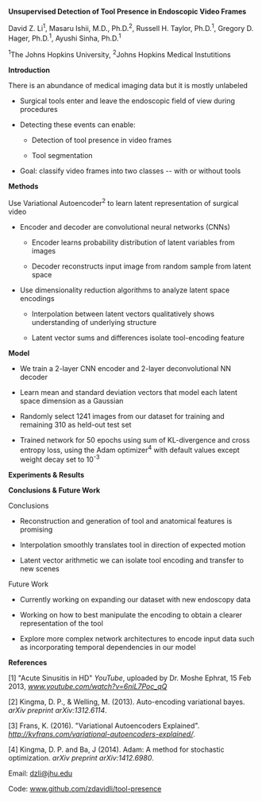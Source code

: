 **Unsupervised Detection of Tool Presence in Endoscopic Video Frames**

David Z. Li<sup>1</sup>, Masaru Ishii, M.D., Ph.D.<sup>2</sup>, Russell H. Taylor, Ph.D.<sup>1</sup>, Gregory D. Hager, Ph.D.<sup>1</sup>, Ayushi Sinha, Ph.D.<sup>1</sup> 

<sup>1</sup>The Johns Hopkins University, <sup>2</sup>Johns Hopkins Medical Instutitions

**Introduction**

There is an abundance of medical imaging data but it is mostly unlabeled

* Surgical tools enter and leave the endoscopic field of view during procedures

* Detecting these events can enable:

  * Detection of tool presence in video frames

  * Tool segmentation

* Goal: classify video frames into two classes -- with or without tools

**Methods**

Use Variational Autoencoder<sup>2</sup> to learn latent representation of surgical video

* Encoder and decoder are convolutional neural networks (CNNs)

  * Encoder learns probability distribution of latent variables from images

  * Decoder reconstructs input image from random sample from latent space

* Use dimensionality reduction algorithms to analyze latent space encodings

  * Interpolation between latent vectors qualitatively shows understanding of underlying structure

  * Latent vector sums and differences isolate tool-encoding feature

**Model**

* We train a 2-layer CNN encoder and 2-layer deconvolutional NN decoder

* Learn mean and standard deviation vectors that model each latent space dimension as a Gaussian

* Randomly select 1241 images from our dataset for training and remaining 310 as held-out test set

* Trained network for 50 epochs using sum of KL-divergence and cross entropy loss, using the Adam optimizer<sup>4</sup> with default values except weight decay set to 10<sup>-3</sup>

**Experiments & Results**

**Conclusions & Future Work**

Conclusions

* Reconstruction and generation of tool and anatomical features is promising

* Interpolation smoothly translates tool in direction of expected motion

* Latent vector arithmetic we can isolate tool encoding and transfer to new scenes

Future Work

* Currently working on expanding our dataset with new endoscopy data

* Working on how to best manipulate the encoding to obtain a clearer representation of the tool

* Explore more complex network architectures to encode input data such as incorporating temporal dependencies in our model

 

**References**

[1] "Acute Sinusitis in HD" _YouTube_, uploaded by Dr. Moshe Ephrat, 15 Feb 2013, _www.youtube.com/watch?v=6niL7Poc_qQ_

[2] Kingma, D. P., & Welling, M. (2013). Auto-encoding variational bayes. _arXiv preprint arXiv:1312.6114_. 

[3] Frans, K. (2016). "Variational Autoencoders Explained". _http://kvfrans.com/variational-autoencoders-explained/_.

[4] Kingma, D. P. and Ba, J (2014). Adam: A method for stochastic optimization. _arXiv preprint arXiv:1412.6980_.

Email: dzli@jhu.edu

Code: www.github.com/zdavidli/tool-presence
